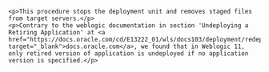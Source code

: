     <p>This procedure stops the deployment unit and removes staged files
    from target servers.</p>
    <p>Contrary to the weblogic documentation in section 'Undeploying a Retiring Application' at <a href="https://docs.oracle.com/cd/E13222_01/wls/docs103/deployment/redeploy.html" target="_blank">docs.oracle.com</a>, we found that in Weblogic 11, only retired version of application is undeployed if no application version is specified.</p>
